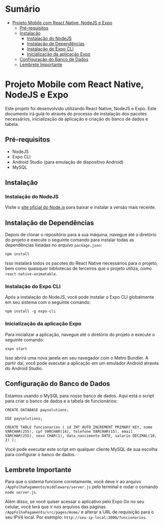 # Sumário

- [Projeto Mobile com React Native, NodeJS e Expo](#projeto-mobile-com-react-native-nodejs-e-expo)
  - [Pré-requisitos](#pré-requisitos)
  - [Instalação](#instalação)
    - [Instalação do NodeJS](#instalação-do-nodejs)
    - [Instalação de Dependências](#instalação-de-dependências)
    - [Instalação do Expo CLI](#instalação-do-expo-cli)
    - [Inicialização da aplicação Expo](#inicialização-da-aplicação-expo)
  - [Configuração do Banco de Dados](#configuração-do-banco-de-dados)
  - [Lembrete Importante](#lembrete-importante)

# Projeto Mobile com React Native, NodeJS e Expo

Este projeto foi desenvolvido utilizando React Native, NodeJS e Expo. Este documento irá guiá-lo através do processo de instalação dos pacotes necessários, inicialização da aplicação e criação do banco de dados e tabela.

## Pré-requisitos

- NodeJS
- Expo CLI
- Android Studio (para emulação de dispositivo Android)
- MySQL

## Instalação

### Instalação do NodeJS

Visite o [site oficial do Node.js](https://nodejs.org/) para baixar e instalar a versão mais recente.

## Instalação de Dependências

Depois de clonar o repositório para a sua máquina, navegue até o diretório do projeto e execute o seguinte comando para instalar todas as dependências listadas no arquivo `package.json`:

```
npm install
```

Isso instalará todos os pacotes do React Native necessários para o projeto, bem como quaisquer bibliotecas de terceiros que o projeto utiliza, como `react-native-animatable`.

### Instalação do Expo CLI

Após a instalação do NodeJS, você pode instalar o Expo CLI globalmente em seu sistema com o seguinte comando:

``` 
npm install -g expo-cli
```

### Inicialização da aplicação Expo

Para inicializar a aplicação, navegue até o diretório do projeto e execute o seguinte comando:

```
expo start
```

Isso abrirá uma nova janela em seu navegador com o Metro Bundler. A partir daí, você pode executar a aplicação em um emulador Android através do Android Studio.

## Configuração do Banco de Dados

Estamos usando o MySQL para nosso banco de dados. Aqui está o script para criar o banco de dados e a tabela de funcionários:

``` 
CREATE DATABASE paysolutions;
```
```
USE paysolutions;
```
``` 
CREATE TABLE funcionarios ( id INT AUTO_INCREMENT PRIMARY KEY, nome VARCHAR(255), cpf VARCHAR(14), telefone VARCHAR(15), email VARCHAR(255), sexo CHAR(1), data_nascimento DATE, salario DECIMAL(10, 2) );
```

Você pode executar este script em qualquer cliente MySQL de sua escolha para configurar o banco de dados.

## Lembrete Importante

Para que o sistema funcione corretamente, você deve ir ao arquivo `/AppFolhaPagamento/middleware/server.js` pelo terminal e rodar o comando `node server.js`. 

Além disso, se você quiser acessar o aplicativo pelo Expo Go no seu celular, você terá que ir nos arquivos das páginas `/AppFolhaPagamento/src/pages/Home/` e alterar a URL de requisição para o seu IPV4 local. Por exemplo: `http://seu-ip-local:3000/funcionarios`.
